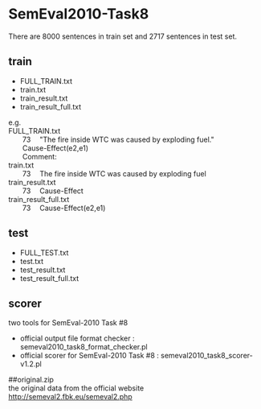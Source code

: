 # SemEval2010-Task8

There are 8000 sentences in train set and 2717 sentences in test set.  

## train
- FULL_TRAIN.txt 
- train.txt
- train_result.txt
- train_result_full.txt

e.g.  
FULL_TRAIN.txt  
  &emsp;&emsp;73&emsp;	"The <e1>fire</e1> inside WTC was caused by exploding <e2>fuel</e2>."  
  &emsp;&emsp;Cause-Effect(e2,e1)  
  &emsp;&emsp;Comment:  
train.txt  
  &emsp;&emsp;73&emsp;	The <e1>fire</e1> inside WTC was caused by exploding <e2>fuel</e2>  
train_result.txt  
  &emsp;&emsp;73&emsp;  Cause-Effect  
train_result_full.txt  
  &emsp;&emsp;73&emsp;  Cause-Effect(e2,e1)  

## test
- FULL_TEST.txt
- test.txt
- test_result.txt
- test_result_full.txt

## scorer
two tools for SemEval-2010 Task #8
- official output file format checker : semeval2010_task8_format_checker.pl
- official scorer for SemEval-2010 Task #8 : semeval2010_task8_scorer-v1.2.pl

##original.zip  
the original data from the official website http://semeval2.fbk.eu/semeval2.php
